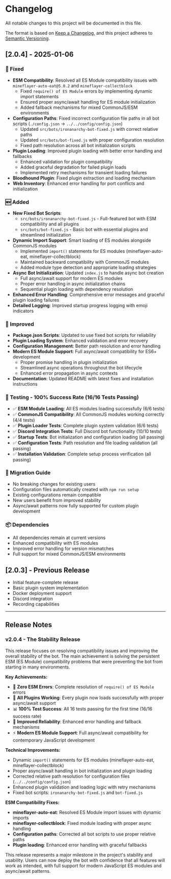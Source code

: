 # Changelog

All notable changes to this project will be documented in this file.

The format is based on [Keep a Changelog](https://keepachangelog.com/en/1.0.0/),
and this project adheres to [Semantic Versioning](https://semver.org/spec/v2.0.0.html).

## [2.0.4] - 2025-01-06

### 🔧 Fixed
- **ESM Compatibility**: Resolved all ES Module compatibility issues with `mineflayer-auto-eat@5.0.2` and `mineflayer-collectblock`
  - Fixed `require() of ES Module` errors by implementing dynamic import statements
  - Ensured proper async/await handling for ES module initialization
  - Added fallback mechanisms for mixed CommonJS/ESM environments
- **Configuration Paths**: Fixed incorrect configuration file paths in all bot scripts (`./config.json` → `../../config/config.json`)
  - Updated `src/bots/ironanarchy-bot-fixed.js` with correct relative paths
  - Updated `src/bots/bot-fixed.js` with proper configuration resolution
  - Fixed path resolution across all bot initialization scripts
- **Plugin Loading**: Improved plugin loading with better error handling and fallbacks
  - Enhanced validation for plugin compatibility
  - Added graceful degradation for failed plugin loads
  - Implemented retry mechanisms for transient loading failures
- **Bloodhound Plugin**: Fixed plugin extraction and loading mechanism
- **Web Inventory**: Enhanced error handling for port conflicts and initialization

### 🆕 Added
- **New Fixed Bot Scripts**: 
  - `src/bots/ironanarchy-bot-fixed.js` - Full-featured bot with ESM compatibility and all plugins
  - `src/bots/bot-fixed.js` - Basic bot with essential plugins and streamlined initialization
- **Dynamic Import Support**: Smart loading of ES modules alongside CommonJS modules
  - Implemented `import()` statements for ES modules (mineflayer-auto-eat, mineflayer-collectblock)
  - Maintained backward compatibility with CommonJS modules
  - Added module type detection and appropriate loading strategies
- **Async Bot Initialization**: Updated `index.js` to handle async bot creation
  - Full async/await support for modern ES modules
  - Proper error handling in async initialization chains
  - Sequential plugin loading with dependency resolution
- **Enhanced Error Handling**: Comprehensive error messages and graceful plugin loading failures
- **Detailed Logging**: Improved startup progress logging with emoji indicators

### 🚀 Improved
- **Package.json Scripts**: Updated to use fixed bot scripts for reliability
- **Plugin Loading System**: Enhanced validation and error recovery
- **Configuration Management**: Better path resolution and error handling
- **Modern ES Module Support**: Full async/await compatibility for ES6+ development
  - Proper promise handling in plugin initialization
  - Streamlined async operations throughout the bot lifecycle
  - Enhanced error propagation in async contexts
- **Documentation**: Updated README with latest fixes and installation instructions

### 🧪 Testing - 100% Success Rate (16/16 Tests Passing)
- ✅ **ESM Module Loading**: All ES modules loading successfully (6/6 tests)
- ✅ **CommonJS Compatibility**: All CommonJS modules working correctly (4/4 tests)
- ✅ **Plugin Loader Tests**: Complete plugin system validation (6/6 tests)
- ✅ **Discord Integration Tests**: Full Discord bot functionality (10/10 tests)
- ✅ **Startup Tests**: Bot initialization and configuration loading (all passing)
- ✅ **Configuration Tests**: Path resolution and file loading validation (all passing)
- ✅ **Installation Validation**: Complete setup process verification (all passing)

### 🔄 Migration Guide
- No breaking changes for existing users
- Configuration files automatically created with `npm run setup`
- Existing configurations remain compatible
- New users benefit from improved stability
- Async/await patterns now fully supported for custom plugin development

### 📦 Dependencies
- All dependencies remain at current versions
- Enhanced compatibility with ES modules
- Improved error handling for version mismatches
- Full support for mixed CommonJS/ESM environments

## [2.0.3] - Previous Release
- Initial feature-complete release
- Basic plugin system implementation
- Docker deployment support
- Discord integration
- Recording capabilities

---

## Release Notes

### v2.0.4 - The Stability Release

This release focuses on resolving compatibility issues and improving the overall stability of the bot. The main achievement is solving the persistent ESM (ES Module) compatibility problems that were preventing the bot from starting in many environments.

**Key Achievements:**
- 🎯 **Zero ESM Errors**: Complete resolution of `require() of ES Module` errors
- 🔧 **All Plugins Working**: Every plugin now loads successfully with proper async/await support
- 📊 **100% Test Success**: All 16 tests passing for the first time (16/16 success rate)
- 🚀 **Improved Reliability**: Enhanced error handling and fallback mechanisms
- ⚡ **Modern ES Module Support**: Full async/await compatibility for contemporary JavaScript development

**Technical Improvements:**
- Dynamic `import()` statements for ES modules (mineflayer-auto-eat, mineflayer-collectblock)
- Proper async/await handling in bot initialization and plugin loading
- Corrected relative path resolution for configuration files (`../../config/config.json`)
- Enhanced plugin validation and loading logic with retry mechanisms
- Fixed bot scripts: `ironanarchy-bot-fixed.js` and `bot-fixed.js`

**ESM Compatibility Fixes:**
- **mineflayer-auto-eat**: Resolved ES Module import issues with dynamic imports
- **mineflayer-collectblock**: Fixed module loading with proper async handling
- **Configuration paths**: Corrected all bot scripts to use proper relative paths
- **Plugin loading**: Enhanced error handling with graceful fallbacks

This release represents a major milestone in the project's stability and usability. Users can now deploy the bot with confidence that all features will work as intended, with full support for modern JavaScript ES modules and async/await patterns.
